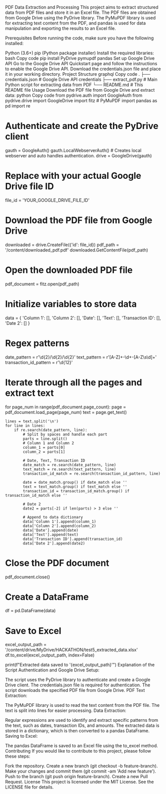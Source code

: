 PDF Data Extraction and Processing
This project aims to extract structured data from PDF files and store it in an Excel file. The PDF files are obtained from Google Drive using the PyDrive library. The PyMuPDF library is used for extracting text content from the PDF, and pandas is used for data manipulation and exporting the results to an Excel file.

Prerequisites
Before running the code, make sure you have the following installed:

Python (3.6+)
pip (Python package installer)
Install the required libraries:
bash
Copy code
pip install PyDrive pymupdf pandas
Set up Google Drive API
Go to the Google Drive API Quickstart page and follow the instructions to enable the Google Drive API.
Download the credentials.json file and place it in your working directory.
Project Structure
graphql
Copy code
.
├── credentials.json  # Google Drive API credentials
├── extract_pdf.py    # Main Python script for extracting data from PDF
└── README.md         # This README file
Usage
Download the PDF file from Google Drive and extract data:
python
Copy code
from pydrive.auth import GoogleAuth
from pydrive.drive import GoogleDrive
import fitz  # PyMuPDF
import pandas as pd
import re

# Authenticate and create the PyDrive client
gauth = GoogleAuth()
gauth.LocalWebserverAuth()  # Creates local webserver and auto handles authentication.
drive = GoogleDrive(gauth)

# Replace with your actual Google Drive file ID
file_id = 'YOUR_GOOGLE_DRIVE_FILE_ID'

# Download the PDF file from Google Drive
downloaded = drive.CreateFile({'id': file_id})
pdf_path = '/content/downloaded_pdf.pdf'
downloaded.GetContentFile(pdf_path)

# Open the downloaded PDF file
pdf_document = fitz.open(pdf_path)

# Initialize variables to store data
data = {
    'Column 1': [],
    'Column 2': [],
    'Date': [],
    'Text': [],
    'Transaction ID': [],
    'Date 2': []
}

# Regex patterns
date_pattern = r'\d{2}/\d{2}/\d{2}'
text_pattern = r'[A-Z]+-\d+-[A-Z\s\d]+'
transaction_id_pattern = r'\d{12}'

# Iterate through all the pages and extract text
for page_num in range(pdf_document.page_count):
    page = pdf_document.load_page(page_num)
    text = page.get_text()

    lines = text.split('\n')
    for line in lines:
        if re.search(date_pattern, line):
            # Split by spaces and handle each part
            parts = line.split()
            # Column 1 and Column 2
            column_1 = parts[0]
            column_2 = parts[1]

            # Date, Text, Transaction ID
            date_match = re.search(date_pattern, line)
            text_match = re.search(text_pattern, line)
            transaction_id_match = re.search(transaction_id_pattern, line)
            
            date = date_match.group() if date_match else ''
            text = text_match.group() if text_match else ''
            transaction_id = transaction_id_match.group() if transaction_id_match else ''

            # Date 2
            date2 = parts[-2] if len(parts) > 3 else ''

            # Append to data dictionary
            data['Column 1'].append(column_1)
            data['Column 2'].append(column_2)
            data['Date'].append(date)
            data['Text'].append(text)
            data['Transaction ID'].append(transaction_id)
            data['Date 2'].append(date2)

# Close the PDF document
pdf_document.close()

# Create a DataFrame
df = pd.DataFrame(data)

# Save to Excel
excel_output_path = '/content/drive/MyDrive/HACKATHON/test5_extracted_data.xlsx'
df.to_excel(excel_output_path, index=False)

print(f"Extracted data saved to '{excel_output_path}'")
Explanation of the Script
Authentication and Google Drive Setup:

The script uses the PyDrive library to authenticate and create a Google Drive client.
The credentials.json file is required for authentication.
The script downloads the specified PDF file from Google Drive.
PDF Text Extraction:

The PyMuPDF library is used to read the text content from the PDF file.
The text is split into lines for easier processing.
Data Extraction:

Regular expressions are used to identify and extract specific patterns from the text, such as dates, transaction IDs, and amounts.
The extracted data is stored in a dictionary, which is then converted to a pandas DataFrame.
Saving to Excel:

The pandas DataFrame is saved to an Excel file using the to_excel method.
Contributing
If you would like to contribute to this project, please follow these steps:

Fork the repository.
Create a new branch (git checkout -b feature-branch).
Make your changes and commit them (git commit -am 'Add new feature').
Push to the branch (git push origin feature-branch).
Create a new Pull Request.
License
This project is licensed under the MIT License. See the LICENSE file for details.
